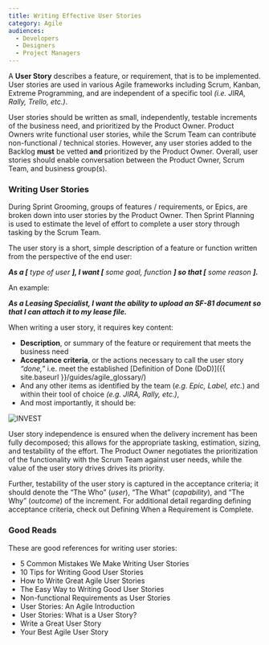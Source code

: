 ```yaml
---
title: Writing Effective User Stories
category: Agile
audiences:
  - Developers
  - Designers
  - Project Managers
---
```


A **User Story** describes a feature, or requirement, that is to be implemented. User stories are used in various Agile frameworks including Scrum, Kanban, Extreme Programming, and are independent of a specific tool _(i.e. JIRA, Rally, Trello, etc.)_. 

User stories should be written as small, independently, testable increments of the business need, and prioritized by the Product Owner. Product Owners write functional user stories, while the Scrum Team can contribute non-functional / technical stories. However, any user stories added to the Backlog **must** be vetted **and** prioritized by the Product Owner. Overall, user stories should enable conversation between the Product Owner, Scrum Team, and business group(s).

### Writing User Stories 
During Sprint Grooming, groups of features / requirements, or Epics, are broken down into user stories by the Product Owner. Then Sprint Planning is used to estimate the level of effort to complete a user story through tasking by the Scrum Team. 

The user story is a short, simple description of a feature or function written from the perspective of the end user:

_**As a [** type of user **], I want [** some goal, function **] so that [** some reason **].**_

An example:

**_As a Leasing Specialist, I want the ability to upload an SF-81 document so that I can attach it to my lease file._**

When writing a user story, it requires key content:
* **Description**, or summary of the feature or requirement that meets the business need
* **Acceptance criteria**, or the actions necessary to call the user story _“done,”_ i.e. meet the established [Definition of Done (DoD)]({{ site.baseurl }}/guides/agile_glossary/)
* And any other items as identified by the team (_e.g. Epic, Label, etc._) and within their tool of choice _(e.g. JIRA, Rally, etc.)_,
* And most importantly, it should be: 

<img src="{{ site.baseurl }}/img/guides/invest.png"
  alt="INVEST"
  class="guide-image guide-image-half">  

User story independence is ensured when the delivery increment has been fully decomposed; this allows for the appropriate tasking, estimation, sizing, and testability of the effort. The Product Owner negotiates the prioritization of the functionality with the Scrum Team against user needs, while the value of the user story drives drives its priority. 

Further, testability of the user story is captured in the acceptance criteria; it should denote the “The Who” (_user_), “The What”  (_capability_), and “The Why” (_outcome_) of the increment. For additional detail regarding defining acceptance criteria, check out Defining When a Requirement is Complete.  

### Good Reads
These are good references for writing user stories:  
* 5 Common Mistakes We Make Writing User Stories
* 10 Tips for Writing Good User Stories
* How to Write Great Agile User Stories
* The Easy Way to Writing Good User Stories
* Non-functional Requirements as User Stories
* User Stories: An Agile Introduction
* User Stories: What is a User Story?
* Write a Great User Story
* Your Best Agile User Story
